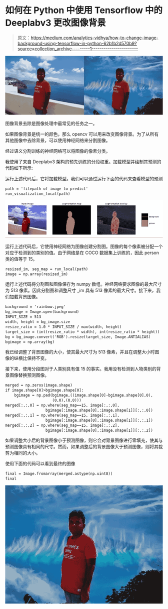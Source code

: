 # 如何在 Python 中使用 Tensorflow 中的 Deeplabv3 更改图像背景

> 原文：<https://medium.com/analytics-vidhya/how-to-change-image-background-using-tensorflow-in-python-62b1b2d570b9?source=collection_archive---------1----------------------->

![](img/5bdbb875828ba77f02d7672d865f834d.png)

图像背景去除是图像处理中最常见的任务之一。

如果图像背景是统一的颜色，那么 opencv 可以用来改变图像背景。为了从所有其他图像中去除背景，可以使用神经网络来分割图像。

经过语义分割训练的神经网络可以将图像的像素分类。

我使用了来自 Deeplabv3 架构的预先训练的分段权重。加载模型并绘制其预测的代码如下所示:

运行上述代码后，它将加载模型。我们可以通过运行下面的代码来查看模型的预测

```
path = 'filepath of image to predict'
run_visualization_local(path)
```

![](img/67381417ca49e44030bac15d9a085eb7.png)

运行上述代码后，它使用神经网络为图像创建分割图。图像的每个像素被分配一个对应于检测到的类别的值。由于网络是在 COCO 数据集上训练的，因此 person 类的值等于 15。

```
resized_im, seg_map = run_local(path)
image = np.array(resized_im)
```

运行上述代码将分割图和图像保存为 numpy 数组。神经网络要求图像的最大尺寸为 513 像素。因此分割图和调整尺寸 _im 具有 513 像素的最大尺寸。接下来，我们加载背景图像。

```
background = 'rainbow.jpeg'
bg_image = Image.open(background)
INPUT_SIZE = 513
width, height = bg_image.size
resize_ratio = 1.0 * INPUT_SIZE / max(width, height)
target_size = (int(resize_ratio * width), int(resize_ratio * height))
bg = bg_image.convert('RGB').resize(target_size, Image.ANTIALIAS)
bgimage = np.array(bg)
```

我已经调整了背景图像的大小，使其最大尺寸为 513 像素，并且在调整大小时图像的纵横比保持不变。

接下来，使用分段图对于人类别具有值 15 的事实。我用没有检测到人物类别的背景图像替换预测图像。

```
merged = np.zeros(image.shape)
if image.shape[0]>bgimage.shape[0]:
    bgimage = np.pad(bgimage,((image.shape[0]-bgimage.shape[0],0),    
                     (0,0),(0,0)))
merged[:,:,0] = np.where(seg_map==15, image[:,:,0], 
                  bgimage[:image.shape[0],:image.shape[1]][:,:,0])
merged[:,:,1] = np.where(seg_map==15, image[:,:,1],
                  bgimage[:image.shape[0],:image.shape[1]][:,:,1])
merged[:,:,2] = np.where(seg_map==15, image[:,:,2], 
                  bgimage[:image.shape[0],:image.shape[1]][:,:,2])
```

如果调整大小后的背景图像小于预测图像，则它会对背景图像进行零填充，使其与预测图像具有相同的尺寸。然而，如果调整后的背景图像大于预测图像，则将其裁剪为相同的大小。

使用下面的代码可以看到最终的图像

```
final = Image.fromarray(merged.astype(np.uint8))
final
```

![](img/049479056989ea28c530022419360b94.png)